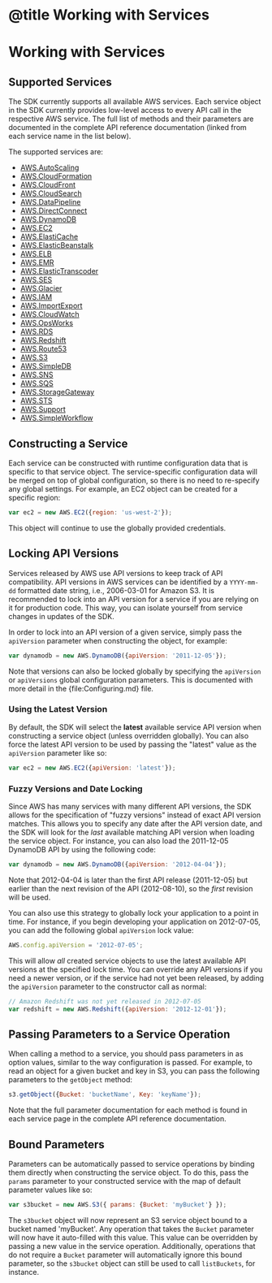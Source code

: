 # @title Working with Services

# Working with Services

## Supported Services

The SDK currently supports all available AWS services. Each service object
in the SDK currently provides low-level access to every API call in the
respective AWS service. The full list of methods and their parameters are
documented in the complete API reference documentation (linked from each
service name in the list below).

The supported services are:

* [AWS.AutoScaling](http://docs.amazonwebservices.com/AWSJavaScriptSDK/latest/frames.html#!AWS/AutoScaling.html)
* [AWS.CloudFormation](http://docs.amazonwebservices.com/AWSJavaScriptSDK/latest/frames.html#!AWS/CloudFormation.html)
* [AWS.CloudFront](http://docs.amazonwebservices.com/AWSJavaScriptSDK/latest/frames.html#!AWS/CloudFront.html)
* [AWS.CloudSearch](http://docs.amazonwebservices.com/AWSJavaScriptSDK/latest/frames.html#!AWS/CloudSearch.html)
* [AWS.DataPipeline](http://docs.amazonwebservices.com/AWSJavaScriptSDK/latest/frames.html#!AWS/DataPipeline.html)
* [AWS.DirectConnect](http://docs.amazonwebservices.com/AWSJavaScriptSDK/latest/frames.html#!AWS/DirectConnect.html)
* [AWS.DynamoDB](http://docs.amazonwebservices.com/AWSJavaScriptSDK/latest/frames.html#!AWS/DynamoDB.html)
* [AWS.EC2](http://docs.amazonwebservices.com/AWSJavaScriptSDK/latest/frames.html#!AWS/EC2.html)
* [AWS.ElastiCache](http://docs.amazonwebservices.com/AWSJavaScriptSDK/latest/frames.html#!AWS/ElastiCache.html)
* [AWS.ElasticBeanstalk](http://docs.amazonwebservices.com/AWSJavaScriptSDK/latest/frames.html#!AWS/ElasticBeanstalk.html)
* [AWS.ELB](http://docs.amazonwebservices.com/AWSJavaScriptSDK/latest/frames.html#!AWS/ELB.html)
* [AWS.EMR](http://docs.amazonwebservices.com/AWSJavaScriptSDK/latest/frames.html#!AWS/EMR.html)
* [AWS.ElasticTranscoder](http://docs.amazonwebservices.com/AWSJavaScriptSDK/latest/frames.html#!AWS/ElasticTranscoder.html)
* [AWS.SES](http://docs.amazonwebservices.com/AWSJavaScriptSDK/latest/frames.html#!AWS/SES.html)
* [AWS.Glacier](http://docs.amazonwebservices.com/AWSJavaScriptSDK/latest/frames.html#!AWS/Glacier.html)
* [AWS.IAM](http://docs.amazonwebservices.com/AWSJavaScriptSDK/latest/frames.html#!AWS/IAM.html)
* [AWS.ImportExport](http://docs.amazonwebservices.com/AWSJavaScriptSDK/latest/frames.html#!AWS/ImportExport.html)
* [AWS.CloudWatch](http://docs.amazonwebservices.com/AWSJavaScriptSDK/latest/frames.html#!AWS/CloudWatch.html)
* [AWS.OpsWorks](http://docs.amazonwebservices.com/AWSJavaScriptSDK/latest/frames.html#!AWS/OpsWorks.html)
* [AWS.RDS](http://docs.amazonwebservices.com/AWSJavaScriptSDK/latest/frames.html#!AWS/RDS.html)
* [AWS.Redshift](http://docs.amazonwebservices.com/AWSJavaScriptSDK/latest/frames.html#!AWS/Redshift.html)
* [AWS.Route53](http://docs.amazonwebservices.com/AWSJavaScriptSDK/latest/frames.html#!AWS/Route53.html)
* [AWS.S3](http://docs.amazonwebservices.com/AWSJavaScriptSDK/latest/frames.html#!AWS/S3.html)
* [AWS.SimpleDB](http://docs.amazonwebservices.com/AWSJavaScriptSDK/latest/frames.html#!AWS/SimpleDB.html)
* [AWS.SNS](http://docs.amazonwebservices.com/AWSJavaScriptSDK/latest/frames.html#!AWS/SNS.html)
* [AWS.SQS](http://docs.amazonwebservices.com/AWSJavaScriptSDK/latest/frames.html#!AWS/SQS.html)
* [AWS.StorageGateway](http://docs.amazonwebservices.com/AWSJavaScriptSDK/latest/frames.html#!AWS/StorageGateway.html)
* [AWS.STS](http://docs.amazonwebservices.com/AWSJavaScriptSDK/latest/frames.html#!AWS/STS.html)
* [AWS.Support](http://docs.amazonwebservices.com/AWSJavaScriptSDK/latest/frames.html#!AWS/Support.html)
* [AWS.SimpleWorkflow](http://docs.amazonwebservices.com/AWSJavaScriptSDK/latest/frames.html#!AWS/SimpleWorkflow.html)

<div class="clear"></div>

## Constructing a Service

Each service can be constructed with runtime configuration data that is
specific to that service object. The service-specific configuration data
will be merged on top of global configuration, so there is no need to
re-specify any global settings. For example, an EC2 object can be created
for a specific region:

```js
var ec2 = new AWS.EC2({region: 'us-west-2'});
```

This object will continue to use the globally provided credentials.

## Locking API Versions

Services released by AWS use API versions to keep track of API compatibility.
API versions in AWS services can be identified by a `YYYY-mm-dd` formatted
date string, i.e., 2006-03-01 for Amazon S3. It is recommended to lock into
an API version for a service if you are relying on it for production code.
This way, you can isolate yourself from service changes in updates of the
SDK.

In order to lock into an API version of a given service, simply pass the
`apiVersion` parameter when constructing the object, for example:

```js
var dynamodb = new AWS.DynamoDB({apiVersion: '2011-12-05'});
```

Note that versions can also be locked globally by specifying the `apiVersion`
or `apiVersions` global configuration parameters. This is documented with
more detail in the {file:Configuring.md} file.

### Using the Latest Version

By default, the SDK will select the **latest** available service API version
when constructing a service object (unless overridden globally). You can
also force the latest API version to be used by passing the "latest" value
as the `apiVersion` parameter like so:

```js
var ec2 = new AWS.EC2({apiVersion: 'latest'});
```

### Fuzzy Versions and Date Locking

Since AWS has many services with many different API versions, the SDK allows
for the specification of "fuzzy versions" instead of exact API version
matches. This allows you to specify any date after the API version date,
and the SDK will look for the *last* available matching API version when
loading the service object. For instance, you can also load the 2011-12-05
DynamoDB API by using the following code:

```js
var dynamodb = new AWS.DynamoDB({apiVersion: '2012-04-04'});
```

Note that 2012-04-04 is later than the first API release (2011-12-05)
but earlier than the next revision of the API (2012-08-10), so the *first*
revision will be used.

You can also use this strategy to globally lock your application to a point
in time. For instance, if you begin developing your application on 2012-07-05,
you can add the following global `apiVersion` lock value:

```js
AWS.config.apiVersion = '2012-07-05';
```

This will allow *all* created service objects to use the latest available
API versions at the specified lock time. You can override any API versions
if you need a newer version, or if the service had not yet been released,
by adding the `apiVersion` parameter to the constructor call as normal:

```js
// Amazon Redshift was not yet released in 2012-07-05
var redshift = new AWS.Redshift({apiVersion: '2012-12-01'});
```

## Passing Parameters to a Service Operation

When calling a method to a service, you should pass parameters in as
option values, similar to the way configuration is passed.
For example, to read an object for a given bucket and key in S3, you
can pass the following parameters to the `getObject` method:

```js
s3.getObject({Bucket: 'bucketName', Key: 'keyName'});
```

Note that the full parameter documentation for each method is found
in each service page in the complete API reference documentation.

## Bound Parameters

Parameters can be automatically passed to service operations by binding them
directly when constructing the service object. To do this, pass the `params`
parameter to your constructed service with the map of default parameter
values like so:

```js
var s3bucket = new AWS.S3({ params: {Bucket: 'myBucket'} });
```

The `s3bucket` object will now represent an S3 service object bound to a bucket
named 'myBucket'. Any operation that takes the `Bucket` parameter will now
have it auto-filled with this value. This value can be overridden by passing
a new value in the service operation. Additionally, operations that do not
require a `Bucket` parameter will automatically ignore this bound parameter,
so the `s3bucket` object can still be used to call `listBuckets`, for instance.
